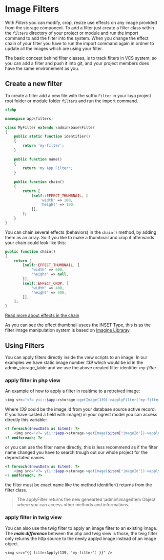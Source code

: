 # Image Filters

With *Filters* you can modify, crop, resize use effects on any image provided from the storage component. To add a filter just create a filter class within the `filters` directory of your project or module and run the import command to add the filter into the system. When you change the effect chain of your filter you have to run the import command again in ordner to update all the images which are using your filter.

The basic concept behind filter classes, is to track filters in VCS system, so you can add a filter and push it into git, and your project members does have the same environement as you.

## Create a new filter

To create a filter add a new file with the suffix `Filter` in your luya project root folder or module folder `filters` and run the import command.

```php
<?php

namespace app\filters;

class MyFilter extends \admin\base\Filter
{    
    public static function identifier()
    {
        return 'my-filter';
    }
    
    public function name()
    {
        return 'my App Filter';
    }
    
    public function chain()
    {
        return [
            [self::EFFECT_THUMBNAIL, [
                'width' => 100,
                'height' => 100,
            ]],
        ];
    }
}
```

You can chain several effects (behaviors) in the `chain()` method, by adding them as an array. So if you like to make a thumbnail and crop it afterwards your chain could look like this:

```php
public function chain()
{
    return [
        [self::EFFECT_THUMBNAIL, [
            'width' => 600,
            'height' => null,
        ]],
        [self::EFFECT_CROP, [
            'width' => 400,
            'height' => 400,
        ]],
    ];
}
```

[Read more about effects in the chain](app-filter-effects.md)

As you  can see the effect thumbnail usees the INSET Type, this is as the filter image manipulation system is based on [Imagine Libraray](http://imagine.readthedocs.org).

Using Filters
-------------

You can apply filters directly inside the view scripts to an image. In our examples we have static image number *139* which would be id in the admin_storage_table and we use the above created filter identifier *my-filter*.

### apply filter in php view

An example of how to apply a filter in realtime to a retreived image:

```php
<img src="<?= yii::$app->storage->getImage(139)->applyFilter('my-filter')->source; ?>" border="0" />
```

Where *139* could be the image id from your database source active record. If you have casted a field with image() in your ngrest model you can access directly this variable:

```php
<? foreach($newsData as $item): ?>
    <img src="<?= yii::$app->storage->getImage($item['imageId'])->applyFilter(\app\filters\MyFilter::identifier())->source; ?>" border="0" />
<? endforeach; ?>
```

or you can use the filter name directly, this is less recommend as if the filter name changed you have to search trough out our whole project for the deprectated names.

```php
<? foreach($newsData as $item): ?>
    <img src="<?= yii::$app->storage->getImage($item['imageId'])->applyFilter('my-filter')->source; ?>" border="0" />
<? endforeach; ?>
```

the filter must be exact name like the method identifier() returns from the filter class.

> The applyFilter returns the new genearted \admin\image\Item Object where you can access other methods and informations.


### apply filter in twig view

You can also use the twig filter to apply an image filter to an existing image. The ***main difference*** between the php and twig view is those, the twig filter only returns the http source to the newly applyd image instead of an image object.

```
<img src="{{ filterApply(139, 'my-filter') }}" />
```
